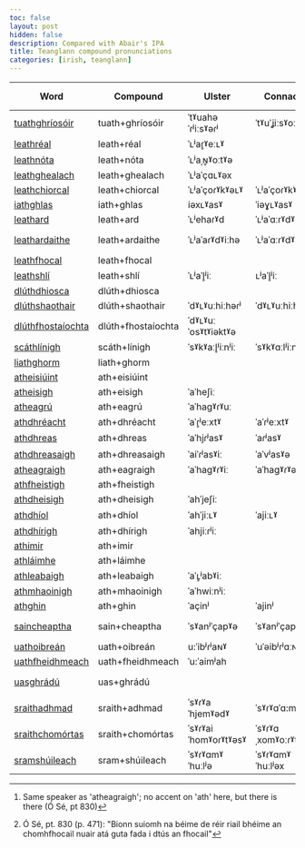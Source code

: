 ```yaml
---
toc: false
layout: post
hidden: false
description: Compared with Abair's IPA
title: Teanglann compound pronunciations
categories: [irish, teanglann]
---
```


| Word                                                                               | Compound           | Ulster               | Connacht             | Munster              | Ulster (Abair IPA)    | Connact (Abair IPA)  | Munster (Abair IPA)   | Speaker Ulster | Speaker Connacht | Speaker Munster |
| -----------------------------------------------------------------------------------| ------------------ | -------------------- | -------------------- | -------------------- | --------------------- | -------------------- | --------------------- | -------------- | ---------------- | --------------- |
| [tuathghríosóir](https://www.teanglann.ie/en/fuaim/tuathghr%c3%ados%c3%b3ir)       | tuath+ghríosóir    | ˈtˠuahəˈɾʲiːsˠəɾʲ    | ˈtˠuˈʝiːsˠoːɾʲ       | ˈtˠuəʝɾʲiːˈsˠoːɾʲ    | ˈtˠuajɾʲisˠoɾʲ        | ˈtˠuəˈjɾʲiːsˠoːɾʲ    | ˈtˠuəjɾʲiːˈsˠoːɾʲ     |                |                  |                 |
| [leathréal](https://www.teanglann.ie/en/fuaim/leathr%c3%a9al)                      | leath+réal         | ˈʟʲaɾ̥ˠeːʟˠ          |                      |                      | ˈʟʲaˈɾˠeːʟˠ           | ˈʟʲaˈɾˠeːʟˠ          | ˈlʲaˈɾˠeːlˠ           |                |                  |                 |
| [leathnóta](https://www.teanglann.ie/en/fuaim/leathn%c3%b3ta)                      | leath+nóta         | ˈʟʲaˌɴ̥ˠoːtˠə        |                      |                      | ˈʟʲaˈɴˠoːtˠə          | ˈʟʲaˈɴˠoːtˠə         | ˈlʲaˈnˠoːtˠə          |                |                  |                 |
| [leathghealach](https://www.teanglann.ie/en/fuaim/leathghealach)                   | leath+ghealach     | ˈʟʲaˈçɑʟˠəx          |                      | ˈlʲaʝaˈlˠɑx          | ˈʟʲaˈjaʟˠəh           | ˈʟʲaˈjaʟˠəx          | ˈlʲajəˈlˠax           |                |                  |                 |
| [leathchiorcal](https://www.teanglann.ie/en/fuaim/leathchiorcal)                   | leath+chiorcal     | ˈʟʲaˈçoɾˠkˠəʟˠ       | ˈʟʲaˈçoɾˠkˠəʟˠ       |                      | ˈʟʲaˈçiɾˠkˠəʟˠ        | ˈʟʲaˈçiɾˠkˠəʟˠ       | ˈlʲaˈçiɾˠkˠəʟˠ        |                |                  |                 |
| [iathghlas](https://www.teanglann.ie/en/fuaim/iathghlas)                           | iath+ghlas         | iəxʟˠasˠ             | ˈiəɣʟˠasˠ            | iəˈɣlˠɑsˠ            | ˈiəhɣʟˠəsˠ            | ˈiəhɣʟˠəsˠ           | ˈiəhɣlˠəsˠ            |                |                  |                 |
| [leathard](https://www.teanglann.ie/en/fuaim/leathard)                             | leath+ard          | ˈʟʲehaɾˠd            | ˈʟʲaˈɑːɾˠdˠ          | ˈlʲaˈhɑːɾˠdˠ         | ˈʟʲaˈaɾˠdˠ            | ˈʟʲaˈɑːɾˠdˠ          | ˈlʲaˈɑːɾˠdˠ           |                |                  |                 |
| [leathardaithe](https://www.teanglann.ie/en/fuaim/leathardaithe)                   | leath+ardaithe     | ˈʟʲaˈaɾˠdˠiːhə       | ˈʟʲaˈɑːɾˠdˠiː        | ˈlʲaˈɑːɾˠdˠəhə       | ˈʟʲaˈaɾˠdˠəhə         | ˈʟʲaˈaɾˠdˠəhə        | ˈlʲaˈaɾˠdˠəhə         | =leathard      | =leathard        | =leathard       |
| [leathfhocal](https://www.teanglann.ie/en/fuaim/leathfhocal)                       | leath+fhocal       |                      |                      |                      | ˈʟʲaˈhokˠəʟˠ          | ˈʟʲaˈokˠəʟˠ          | ˈlʲaˈokˠəlˠ           |                |                  |                 |
| [leathshlí](https://www.teanglann.ie/en/fuaim/leathshl%c3%ad)                      | leath+shlí         | ˈʟʲaˈl̥ʲiː           | ʟʲaˈl̥ʲiː            | ˈlʲaˈl̥ʲiː           | ˈʟʲaˈhlʲi             | ˈʟʲaˈl̪ʲiː           | ˈlʲaˈʃlʲiː            |                |                  |                 |
| [dlúthdhiosca](https://www.teanglann.ie/en/fuaim/dl%c3%bathdhiosca)                | dlúth+dhiosca      |                      |                      |                      | ˈdˠʟˠuːˈjisˠkˠə       | ˈdˠʟˠuːjisˠkˠə       | ˈdˠlˠuːˈjisˠkˠə       |                |                  |                 |
| [dlúthshaothair](https://www.teanglann.ie/en/fuaim/dl%c3%bathshaothair)            | dlúth+shaothair    | ˈdˠʟˠuːhiːhəɾʲ       | ˈdˠʟˠuːhiːhəɾʲ       |                      | ˈdˠʟˠuːˈhiːhəɾʲ       | ˈdˠʟˠuːˈhiːhəɾʲ      | ˈdˠlˠuːˈheːhəɾ        |                |                  |                 |
| [dlúthfhostaíochta](https://www.teanglann.ie/en/fuaim/dl%c3%bathfhosta%c3%adochta) | dlúth+fhostaíochta | ˈdˠʟˠuːˈosˠtˠiəktˠə  |                      |                      | ˈdˠʟˠuːˈoˈsˠtˠiːɾˠtˠə | ˈdˠʟˠuːˈoˈsˠtˠiːxtˠə | ˈdˠlˠuːosˠˈtˠiəxtˠə   | =ocht          |                  |                 |
| [scáthlínigh](https://www.teanglann.ie/en/fuaim/sc%c3%a1thl%c3%adnigh)             | scáth+línigh       | ˈsˠkˠaːl̥ʲiːnʲiː     | ˈsˠkˠɑːlʲiːnʲə       | sˠkˠɑːˈlʲiːnʲiɟ      | ˈsˠkˠaːhlʲiːnʲə       | ˈsˠkˠɑːhlʲiːnʲə      | sˠkˠɑːˈhlʲiːnʲiɟ      |                |                  |                 |
| [liathghorm](https://www.teanglann.ie/en/fuaim/liathghorm)                         | liath+ghorm        |                      |                      |                      | ˈʟʲiəˈɣoɾˠəmˠ         | ˈʟʲiəˈɣoɾˠəmˠ        | lʲiəɣoɾˠəmˠ           |                |                  |                 |
| [atheisiúint](https://www.teanglann.ie/en/fuaim/atheisi%c3%baint)                  | ath+eisiúint       |                      |                      |                      | ˈaˈeʃuɴʲtʲ            | ˈaˈeʃuːnʲtʲ          | ˈaeˈʃuːnʲtʲ           |                |                  |                 |
| [atheisigh](https://www.teanglann.ie/en/fuaim/atheisigh)                           | ath+eisigh         | ˈaˈheʃiː             |                      |                      | ˈaˈeʃiː               | ˈaˈeʃə               | ˈaˈeʃiɟ               |                |                  |                 |
| [atheagrú](https://www.teanglann.ie/en/fuaim/atheagr%c3%ba)                        | ath+eagrú          | ˈaˈhagˠɾˠuː          |                      | aˌhagˠˈɾˠuː          | ˈaˈagˠɾˠuː            | ˈaˈagˠɾˠuː           | ˈaˌagˠəˈɾˠuː          |                |                  |                 |
| [athdhréacht](https://www.teanglann.ie/en/fuaim/athdhr%c3%a9acht)                  | ath+dhréacht       | ˈaˈɾ̥ʲeːxtˠ          | ˈaˈɾʲeːxtˠ           | ɑˈʝɾʲeːxtˠ           | ˈaˈjɾʲeːxtˠ           | ˈaˈjɾʲeːxtˠ          | ˈaˈjɾʲeːxtˠ           |                |                  |                 |
| [athdhreas](https://www.teanglann.ie/en/fuaim/athdhreas)                           | ath+dhreas         | ˈaˈhjɾʲasˠ           | ˈaɾʲasˠ              | ɑˈɾ̥ʲasˠ             | ˈaˈjɾʲasˠ             | ˈaˈjɾʲasˠ            | ˈaˈjɾʲasˠ             |                |                  |                 |
| [athdhreasaigh](https://www.teanglann.ie/en/fuaim/athdhreasaigh)                   | ath+dhreasaigh     | ˈaiˈɾʲasˠiː          | ˈaˈvʲasˠə            | aˈhjasˠiɟ [^1]       | ˈaˈjɾʲasˠiː           | ˈaˈjɾʲasˠə           | ˈaˈjɾʲasˠiɟ           |                |                  | =atheagraigh    |
| [atheagraigh](https://www.teanglann.ie/en/fuaim/atheagraigh)                       | ath+eagraigh       | ˈaˈhagˠɾˠiː          | ˈaˈhagˠɾˠə           | ˈaˈhagˠɾˠiɟ          | ˈaˈagˠɾˠiː            | ˈaˈagˠɾˠə            | ˈaˈagˠəɾˠiɟ           |                |                  |                 |
| [athfheistigh](https://www.teanglann.ie/en/fuaim/athfheistigh)                     | ath+fheistigh      |                      |                      |                      | ˈaˈeʃtʲiː             | ˈaˈeʃtʲə             | ˈaˈeʃtʲiɟ             |                |                  |                 |
| [athdheisigh](https://www.teanglann.ie/en/fuaim/athdheisigh)                       | ath+dheisigh       | ˈahˈjeʃiː            |                      | ɑˈjeʃiɟ              | ˈaˈjeʃə               | ˈaˈjeʃə              | ˈaˈjeʃiɟ              |                |                  |                 |
| [athdhíol](https://www.teanglann.ie/en/fuaim/athdh%c3%adol)                        | ath+dhíol          | ˈahˈjiːʟˠ            | ˈajiːʟˠ              | aˈjiəlˠ [^2]         | ˈaˈjiːʟˠ              | ˈaˈjiːʟˠ             | ˈaˈjiəlˠ              |                |                  |                 |
| [athdhírigh](https://www.teanglann.ie/en/fuaim/athdh%c3%adrigh)                    | ath+dhírigh        | ˈahjiːɾʲiː           |                      | aˈiːɾʲiɟ             | ˈaˈjiːɾʲiː            | ˈaˈjiːɾʲə            | ˈaˈjiːɾʲiɟ            |                |                  |                 |
| [athimir](https://www.teanglann.ie/en/fuaim/athimir)                               | ath+imir           |                      |                      | aˈhimʲəɾʲ            | ˈaˈimʲəɾʲ             | ˈaˈimʲəɾʲ            | ˈaˈimʲəɾʲ             |                |                  |                 |
| [athláimhe](https://www.teanglann.ie/en/fuaim/athl%c3%a1imhe)                      | ath+láimhe         |                      |                      | aˈlˠɑːvʲə            | ˈaˈʟˠaːvʲə            | ˈaˌʟˠɑːvʲə           | ˈaˈlˠɑːvʲə            |                |                  | =athdhíol       |
| [athleabaigh](https://www.teanglann.ie/en/fuaim/athleabaigh)                       | ath+leabaigh       | ˈaˈʟ̥ʲabˠiː          |                      | ɑˈlʲɑbˠiɟ            | ˈaˈʟʲabˠiː            | ˈaˈʟʲabˠə            | ˈaˈlʲabˠiɟ            |                |                  |                 |
| [athmhaoinigh](https://www.teanglann.ie/en/fuaim/athmhaoinigh)                     | ath+mhaoinigh      | ˈaˈhwiːnʲiː          |                      | aˈvˠiːnʲiɟ           | ˈaˈwiːnʲiː            | ˈaˈwiːnʲə            | ˈaˈwiːnʲiɟ            |                |                  |                 |
| [athghin](https://www.teanglann.ie/en/fuaim/athghin)                               | ath+ghin           | ˈaçinʲ               | ˈajinʲ               | ɑˈçjinʲ              | ˈaˈjinʲ               | ˈaˈjinʲədʲəx         | ˈaˈjinʲ               |                |                  |                 |
| [saincheaptha](https://www.teanglann.ie/en/fuaim/saincheaptha)                     | sain+cheaptha      | ˈsˠanʲˈçapˠə         | ˈsˠanʲˈçapˠiː        | ˈsˠanʲˈçapəˠhə       | ˈsˠanʲˈçapˠhə         | ˈsˠanʲˈçapˠə         | ˈsˠanʲˈçapˠhə         |                |                  |                 |
| [uathoibreán](https://www.teanglann.ie/en/fuaim/uathoibre%c3%a1n)                  | uath+oibreán       | u:ˈibʲɾʲaɴˠ          | ˈuˈəibʲɾʲɑːɴˠ        | ˈuːiˈbʲɾʲɑːnˠ        | ˈuahˈobʲɾʲaɴˠ         | ˈuəˈobʲɾʲɑːɴˠ        | ˈuəoˈbʲɾʲɑːnˠ         |                |                  |                 |
| [uathfheidhmeach](https://www.teanglann.ie/en/fuaim/uathfheidhmeach)               | uath+fheidhmeach   | ˈu:ˈaimʲah           |                      | u:ˈaimʲəx            | ˈuahˈaimʲah           | ˈuəˈaimʲəx           | ˈuəˈaimʲəx            | =uathoibreán   | =uathoibreán     | =uathoibreán    |
| [uasghrádú](https://www.teanglann.ie/en/fuaim/uasghr%c3%a1d%c3%ba)                 | uas+ghrádú         |                      |                      | uəsˠˈɾˠɑːdˠu         | ˈuəsˠˈɣɾˠaːdˠuː       | ˈuəsˠˈɣɾˠɑːdˠuː      | ˈuəsˠɣɾˠɑːˈdˠu        |                |                  |                 |
| [sraithadhmad](https://www.teanglann.ie/en/fuaim/sraithadhmad)                     | sraith+adhmad      | ˈsˠɾˠaˈhjemˠədˠ      | ˈsˠɾˠɑˈɑ:mˠədˠ       | sˠɾˠɑˈaimˠədˠ        | ˈsˠɾˠaiˈhjeːmˠədˠ     | ˈsˠɾˠahəmˠədˠ        | ˈsˠɾˠahəmˠədˠ         |                |                  |                 |
| [sraithchomórtas](https://www.teanglann.ie/en/fuaim/sraithchom%c3%b3rtas)          | sraith+chomórtas   | ˈsˠɾˠaiˈhomˠoɾˠtˠəsˠ | ˈsˠɾˠɑˌxomˠoːɾˠtˠəsˠ | ˈsˠɾˠaxəˈmˠoːɾˠtˠəsˠ | ˈsˠɾˠaˈhomˠoɾˠtˠəsˠ   | ˈsˠɾˠaˌxomˠoːɾˠtˠəsˠ | ˌsˠɾˠahxəˈmˠoːɾˠtˠəsˠ |                |                  |                 |
| [sramshúileach](https://www.teanglann.ie/en/fuaim/sramsh%c3%baileach)              | sram+shúileach     | ˈsˠɾˠɑmˠˈhuːlʲə      | ˈsˠɾˠɑmˠˈhuːlʲəx     | ˈsˠɾˠɑmˠˈhuːlʲəx     | ˈsˠɾˠamˠhuːlʲəh       | ˈsˠɾˠamˠhuːlʲəx      | sˠɾˠamˠˈhuːlʲəx       |                |                  |                 !

[^1]: Same speaker as 'atheagraigh'; no accent on 'ath' here, but there is there (Ó Sé, pt 830)

[^2]: Ó Sé, pt. 830 (p. 471): "Bionn suiomh na béime de réir riail bhéime an chomhfhocail nuair atá guta fada i dtús an fhocail"
